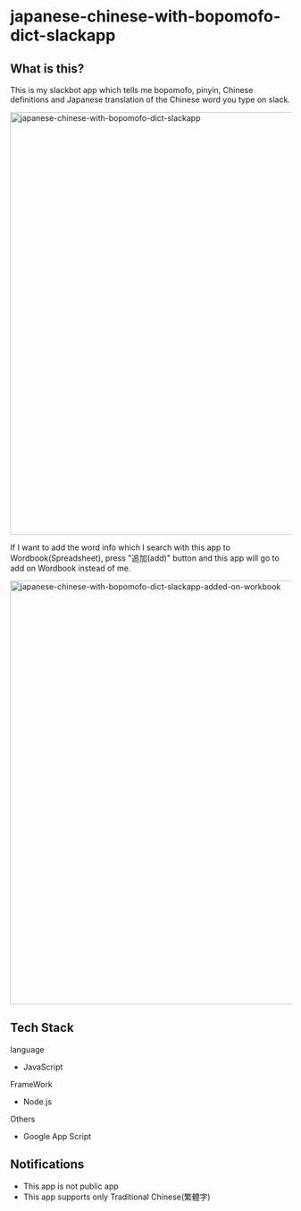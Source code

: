 # japanese-chinese-with-bopomofo-dict-slackapp
## What is this?
This is my slackbot app which tells me bopomofo, pinyin, Chinese definitions and Japanese translation of the Chinese word you type on slack.

<img width="755" alt="japanese-chinese-with-bopomofo-dict-slackapp" src="https://user-images.githubusercontent.com/50452793/104267943-10694100-54d6-11eb-96ea-4ffc384f522b.png">

If I want to add the word info which I search with this app to Wordbook(Spreadsheet), press "追加(add)" button and this app will go to add on Wordbook instead of me.

<img width="757" alt="japanese-chinese-with-bopomofo-dict-slackapp-added-on-workbook" src="https://user-images.githubusercontent.com/50452793/104268028-4d353800-54d6-11eb-8b06-85cbd85cd8ef.png">

## Tech Stack
language
- JavaScript

FrameWork
- Node.js

Others
- Google App Script
## Notifications 
- This app is not public app
- This app supports only Traditional Chinese(繁體字)
